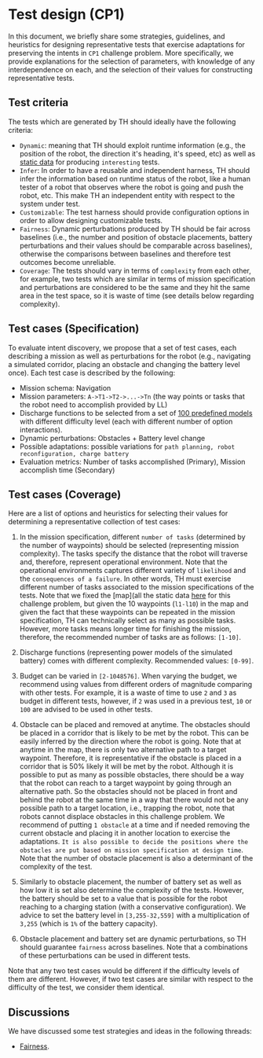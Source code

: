 # Test design (CP1)

In this document, we briefly share some strategies, guidelines, and heuristics for designing representative tests that exercise adaptations for preserving the intents in `CP1` challenge problem. More specifically, we provide explanations for the selection of parameters, with knowledge of any interdependence on each, and the selection of their values for constructing representative tests.

## Test criteria
The tests which are generated by TH should ideally have the following criteria:
* `Dynamic`: meaning that TH should exploit runtime information (e.g., the position of the robot, the direction it's heading, it's speed, etc) as well as [static data](https://github.mit.edu/brass/cmu-robotics/blob/development/static-data/cp1/README.md) for producing `interesting` tests.
* `Infer`: In order to have a reusable and independent harness, TH should infer the information based on runtime status of the robot, like a human tester of a robot that observes where the robot is going and push the robot, etc.  This make TH an independent entity with respect to the system under test.
* `Customizable`: The test harness should provide configuration options in order to allow designing customizable tests. 
* `Fairness`: Dynamic perturbations produced by TH should be fair across baselines (i.e., the number and position of obstacle placements, battery perturbations and their values should be comparable across baselines), otherwise the comparisons between baselines and therefore test outcomes become unreliable. 
* `Coverage`: The tests should vary in terms of `complexity` from each other, for example, two tests which are similar in terms of mission specification and perturbations are considered to be the same and they hit the same area in the test space, so it is waste of time (see details below regarding complexity).

## Test cases (Specification)

To evaluate intent discovery, we propose that a set of test cases, each
describing a mission as well as perturbations for the robot (e.g.,
navigating a simulated corridor, placing an obstacle and changing the
battery level once). Each test case is described by the following:

 * Mission schema: Navigation
 * Mission parameters: `A->T1->T2->...->Tn` (the way points or tasks that
   the robot need to accomplish provided by LL)
 * Discharge functions to be selected from a set of [100 predefined
   models](https://github.com/cmu-mars/cp1_base/tree/master/cp1_base/power_models) with different difficulty level (each with different number of option interactions).
 * Dynamic perturbations: Obstacles + Battery level change
 * Possible adaptations: possible variations for `path planning, robot reconfiguration, charge battery`
 * Evaluation metrics: Number of tasks accomplished (Primary), Mission accomplish time (Secondary)


## Test cases (Coverage)

Here are a list of options and heuristics for selecting their values for determining a representative collection of test cases:

1. In the mission specification, different `number of tasks` (determined by the number of waypoints) should be selected (representing mission complexity). The tasks specify the distance that the robot will traverse and, therefore, represent operational environment. Note that the operational environments captures different variety of `likelihood` and the `consequences of a failure`. In other words, TH must exercise different number of tasks associated to the mission specifications of the tests. Note that we fixed the [map](all the static data [here](https://github.mit.edu/brass/cmu-robotics/blob/development/static-data/cp1/README.md) for this challenge problem, but given the 10 waypoints (`l1-l10`) in the map and given the fact that these waypoints can be repeated in the mission specification, TH can technically select as many as possible tasks. However, more tasks means longer time for finishing the mission, therefore, the recommended number of tasks are as follows: `[1-10]`.

2. Discharge functions (representing power models of the simulated battery) comes with different complexity. Recommended values: `[0-99]`.

3. Budget can be varied in `[2-1048576]`. When varying the budget, we recommend using values from different orders of magnitude comparing with other tests. For example, it is a waste of time to use `2` and `3` as budget in different tests, however, if `2` was used in a previous test, `10` or `100` are advised to be used in other tests. 

4. Obstacle can be placed and removed at anytime. The obstacles should be placed in a corridor that is likely to be met by the robot. This can be easily inferred by the direction where the robot is going. Note that at anytime in the map, there is only two alternative path to a target waypoint. Therefore, it is representative if the obstacle is placed in a corridor that is 50% likely it will be met by the robot. Although it is possible to put as many as possible obstacles, there should be a way that the robot can reach to a target waypoint by going through an alternative path. So the obstacles should not be placed in front and behind the robot at the same time in a way that there would not be any possible path to a target location, i.e., trapping the robot, note that robots cannot displace obstacles in this challenge problem. We recommend of putting `1 obstacle` at a time and if needed removing the current obstacle and placing it in another location to exercise the adaptations. `It is also possible to decide the positions where the obstacles are put based on mission specification at design time`. Note that the number of obstacle placement is also a determinant of the complexity of the test.

5. Similarly to obstacle placement, the number of battery set as well as how low it is set also determine the complexity of the tests. However, the battery should be set to a value that is possible for the robot reaching to a charging station (with a conservative configuration). We advice to set the battery level in `[3,255-32,559]` with a multiplication of `3,255` (which is `1%` of the battery capacity).

6. Obstacle placement and battery set are dynamic perturbations, so TH should guarantee `fairness` across baselines. Note that a combinations of these perturbations can be used in different tests.

Note that any two test cases would be different if the difficulty levels of them are
different. However, if two test cases are similar with respect to the
difficulty of the test, we consider them identical.

## Discussions
We have discussed some test strategies and ideas in the following threads:
* [Fairness](https://github.mit.edu/brass/cmu-robotics/issues/156).
